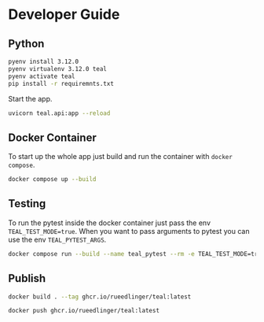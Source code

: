 # Developer Guide

## Python

```bash
pyenv install 3.12.0 
pyenv virtualenv 3.12.0 teal 
pyenv activate teal  
pip install -r requiremnts.txt
```

Start the app.

```bash
uvicorn teal.api:app --reload
```

## Docker Container

To start up the whole app just build and run the container with `docker compose`.

```bash
docker compose up --build
```

## Testing

To run the pytest inside the docker container just pass the env `TEAL_TEST_MODE=true`. When you want to pass
arguments to pytest you can use the env `TEAL_PYTEST_ARGS`.

```bash
docker compose run --build --name teal_pytest --rm -e TEAL_TEST_MODE=true teal
```

## Publish

```bash
docker build . --tag ghcr.io/rueedlinger/teal:latest 
```

```bash
docker push ghcr.io/rueedlinger/teal:latest 
```